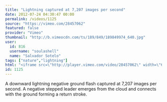 ```yaml
---
title: "Lightning captured at 7,207 images per second"
date: 2012-07-24 04:30:47 00:00
permalink: /videos/1125
source: "https://vimeo.com/28457062"
featured: false
provider: "Vimeo"
thumbnail: "http://b.vimeocdn.com/ts/189/849/189849974_640.jpg"
user:
  id: 816
  username: "soulashell"
  name: "Salvador Sotelo"
tags: ["nature","lightning"]
html: "<iframe src=\"http://player.vimeo.com/video/28457062\" width=\"640\" height=\"528\" frameborder=\"0\" webkitAllowFullScreen mozallowfullscreen allowFullScreen></iframe>"
id: 1125
---
```


A downward lightning negative ground flash captured at 7,207 images per second. A negative stepped leader emerges from the cloud and connects with the ground forming a return stroke.